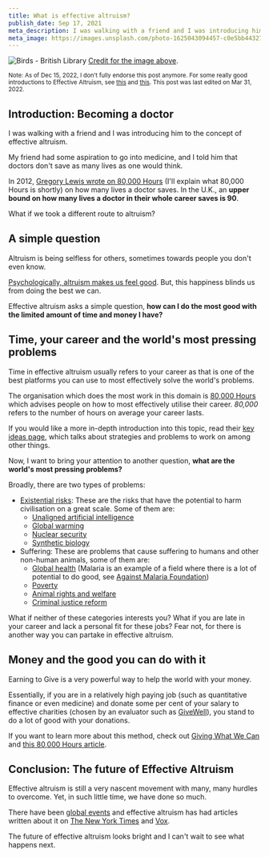 ```yaml
---
title: What is effective altruism?
publish_date: Sep 17, 2021
meta_description: I was walking with a friend and I was introducing him to the concept of effective altruism. I told him that doctors don't save as many lives as one would think.
meta_image: https://images.unsplash.com/photo-1625043094457-c0e5bb443278?ixid=MnwxMjA3fDB8MHxwaG90by1wYWdlfHx8fGVufDB8fHx8&ixlib=rb-1.2.1&auto=format&fit=crop&w=1808&q=80
---
```


![Birds - British Library](https://images.unsplash.com/photo-1625043094457-c0e5bb443278?ixid=MnwxMjA3fDB8MHxwaG90by1wYWdlfHx8fGVufDB8fHx8&ixlib=rb-1.2.1&auto=format&fit=crop&w=1808&q=80)
[Credit for the image above](https://unsplash.com/photos/1G9oXcPCAec).

<small>Note: As of Dec 15, 2022, I don't fully endorse this post anymore. For some really good introductions to Effective Altruism, see <a href="https://effectivealtruism.org">this</a> and <a href="https://80000hours.org/articles/effective-altruism">this</a>. This post was last edited on Mar 31, 2022.</small>

## Introduction: Becoming a doctor

I was walking with a friend and I was introducing him to the concept of effective altruism.

My friend had some aspiration to go into medicine, and I told him that doctors don't save as many lives as one would think.

In 2012, [Gregory Lewis wrote on 80,000 Hours](https://80000hours.org/author/gregory-lewis/) (I'll explain what 80,000 Hours is shortly) on how many lives a doctor saves. In the U.K., an **upper bound on how many lives a doctor in their whole career saves is 90**.

What if we took a different route to altruism?

## A simple question

Altruism is being selfless for others, sometimes towards people you don't even know.

[Psychologically, altruism makes us feel good](https://www.frontiersin.org/articles/10.3389/fpsyg.2018.00575/full). But, this happiness blinds us from doing the best we can.

Effective altruism asks a simple question, **how can I do the most good with the limited amount of time and money I have?**

## Time, your career and the world's most pressing problems

Time in effective altruism usually refers to your career as that is one of the best platforms you can use to most effectively solve the world's problems.

The organisation which does the most work in this domain is [80,000 Hours](80000hours.org) which advises people on how to most effectively utilise their career. _80,000_ refers to the number of hours on average your career lasts.

If you would like a more in-depth introduction into this topic, read their [key ideas page](https://80000hours.org/key-ideas/), which talks about strategies and problems to work on among other things.

Now, I want to bring your attention to another question, **what are the world's most pressing problems?**

Broadly, there are two types of problems:

- [Existential risks](https://futureoflife.org/background/existential-risk/#:~:text=An%20existential%20risk%20is%20any,to%20current%20standards%20of%20living.): These are the risks that have the potential to harm civilisation on a great scale. Some of them are:
  - [Unaligned artificial intelligence](https://80000hours.org/problem-profiles/positively-shaping-artificial-intelligence/)
  - [Global warming](https://80000hours.org/problem-profiles/climate-change/)
  - [Nuclear security](https://80000hours.org/problem-profiles/nuclear-security/)
  - [Synthetic biology](https://80000hours.org/problem-profiles/global-catastrophic-biological-risks/)
- Suffering: These are problems that cause suffering to humans and other non-human animals, some of them are:
  - [Global health](https://80000hours.org/topic/causes/global-poverty/global-health/) (Malaria is an example of a field where there is a lot of potential to do good, see [Against Malaria Foundation](https://www.againstmalaria.com/))
  - [Poverty](https://80000hours.org/topic/causes/global-poverty/)
  - [Animal rights and welfare](https://80000hours.org/topic/causes/animal-welfare-causes/)
  - [Criminal justice reform](https://80000hours.org/topic/careers/law/)

What if neither of these categories interests you? What if you are late in your career and lack a personal fit for these jobs? Fear not, for there is another way you can partake in effective altruism.

## Money and the good you can do with it

Earning to Give is a very powerful way to help the world with your money.

Essentially, if you are in a relatively high paying job (such as quantitative finance or even medicine) and donate some per cent of your salary to effective charities (chosen by an evaluator such as [GiveWell](https://givewell.org)), you stand to do a lot of good with your donations.

If you want to learn more about this method, check out [Giving What We Can](https://www.givingwhatwecan.org/) and [this 80,000 Hours article](https://80000hours.org/articles/earning-to-give/).

## Conclusion: The future of Effective Altruism

Effective altruism is still a very nascent movement with many, many hurdles to overcome. Yet, in such little time, we have done so much.

There have been [global events](https://www.eaglobal.org/) and effective altruism has had articles written about it on [The New York Times](https://www.nytimes.com/2015/04/05/opinion/sunday/nicholas-kristof-the-trader-who-donates-half-his-pay.html) and [Vox](https://www.vox.com/2015/4/24/8457895/givewell-open-philanthropy-charity).

The future of effective altruism looks bright and I can't wait to see what happens next.
